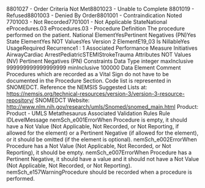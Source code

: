 

8801027 - Order Criteria Not Met8801023 - Unable to Complete
8801019 - Refused8801003 - Denied By Order8801001 - Contraindication Noted
7701003 - Not Recorded7701001 - Not Applicable
StateNational
eProcedures.03
eProcedures.03 - Procedure
Definition
The procedure performed on the patient.
National ElementYesPertinent Negatives (PN)Yes
State ElementYes
NOT ValuesYes
Version 2 ElementE19_03
Is NillableYes
UsageRequired
Recurrence1 : 1
Associated Performance Measure Initiatives
AirwayCardiac ArrestPediatricSTEMIStrokeTrauma
Attributes
NOT Values (NV)
Pertinent Negatives (PN)
Constraints
Data Type
integer
maxInclusive
999999999999999999
minInclusive
100000
Data Element Comment
Procedures which are recorded as a Vital Sign do not have to be documented in the Procedure Section. 
Code list is represented in SNOMEDCT. Reference the NEMSIS Suggested Lists at:
https://nemsis.org/technical-resources/version-3/version-3-resource-repository/ 
SNOMEDCT 
Website: http://www.nlm.nih.gov/research/umls/Snomed/snomed_main.html 
Product: Product - UMLS Metathesaurus
Associated Validation Rules
Rule IDLevelMessage
nemSch_e001ErrorWhen Procedure is empty, it should have a Not Value (Not Applicable, Not Recorded, or Not
Reporting, if allowed for the element) or a Pertinent Negative (if allowed for the element), or it
should be omitted (if the element is optional).
nemSch_e002ErrorWhen Procedure has a Not Value (Not Applicable, Not Recorded, or Not Reporting), it should be
empty.
nemSch_e007ErrorWhen Procedure has a Pertinent Negative, it should have a value and it should not have a Not
Value (Not Applicable, Not Recorded, or Not Reporting).
nemSch_e157WarningProcedure should be recorded when a procedure is performed.